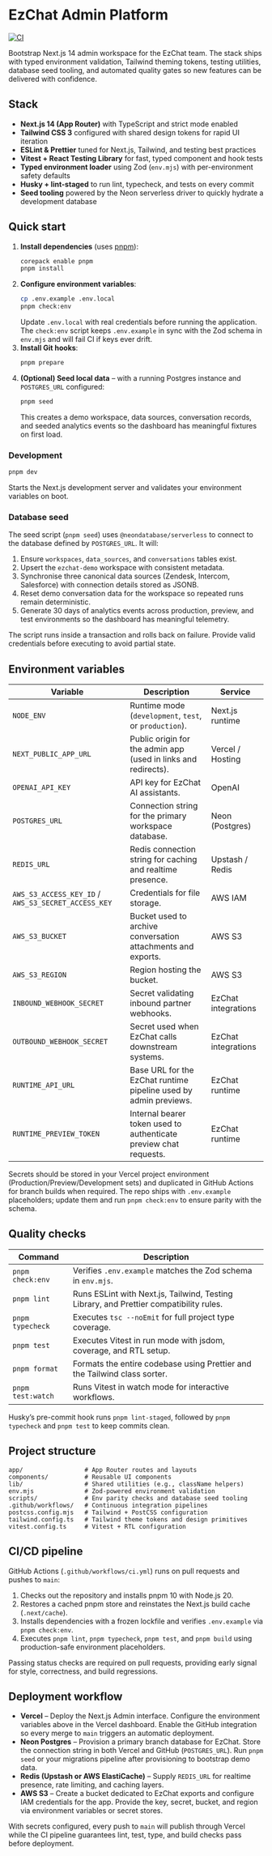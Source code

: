 # EzChat Admin Platform

[![CI](https://github.com/rowan0513/ctonew/actions/workflows/ci.yml/badge.svg?branch=main)](https://github.com/rowan0513/ctonew/actions/workflows/ci.yml)

Bootstrap Next.js 14 admin workspace for the EzChat team. The stack ships with typed environment validation, Tailwind theming tokens, testing utilities, database seed tooling, and automated quality gates so new features can be delivered with confidence.

## Stack

- **Next.js 14 (App Router)** with TypeScript and strict mode enabled
- **Tailwind CSS 3** configured with shared design tokens for rapid UI iteration
- **ESLint & Prettier** tuned for Next.js, Tailwind, and testing best practices
- **Vitest + React Testing Library** for fast, typed component and hook tests
- **Typed environment loader** using Zod (`env.mjs`) with per-environment safety defaults
- **Husky + lint-staged** to run lint, typecheck, and tests on every commit
- **Seed tooling** powered by the Neon serverless driver to quickly hydrate a development database

## Quick start

1. **Install dependencies** (uses [pnpm](https://pnpm.io)):
   ```bash
   corepack enable pnpm
   pnpm install
   ```
2. **Configure environment variables**:
   ```bash
   cp .env.example .env.local
   pnpm check:env
   ```
   Update `.env.local` with real credentials before running the application. The `check:env` script keeps `.env.example` in sync with the Zod schema in `env.mjs` and will fail CI if keys ever drift.
3. **Install Git hooks**:
   ```bash
   pnpm prepare
   ```
4. **(Optional) Seed local data** – with a running Postgres instance and `POSTGRES_URL` configured:
   ```bash
   pnpm seed
   ```
   This creates a demo workspace, data sources, conversation records, and seeded analytics events so the dashboard has meaningful fixtures on first load.

### Development

```bash
pnpm dev
```

Starts the Next.js development server and validates your environment variables on boot.

### Database seed

The seed script (`pnpm seed`) uses `@neondatabase/serverless` to connect to the database defined by `POSTGRES_URL`. It will:

1. Ensure `workspaces`, `data_sources`, and `conversations` tables exist.
2. Upsert the `ezchat-demo` workspace with consistent metadata.
3. Synchronise three canonical data sources (Zendesk, Intercom, Salesforce) with connection details stored as JSONB.
4. Reset demo conversation data for the workspace so repeated runs remain deterministic.
5. Generate 30 days of analytics events across production, preview, and test environments so the dashboard has meaningful telemetry.

The script runs inside a transaction and rolls back on failure. Provide valid credentials before executing to avoid partial state.

## Environment variables

| Variable | Description | Service |
| -------- | ----------- | ------- |
| `NODE_ENV` | Runtime mode (`development`, `test`, or `production`). | Next.js runtime |
| `NEXT_PUBLIC_APP_URL` | Public origin for the admin app (used in links and redirects). | Vercel / Hosting |
| `OPENAI_API_KEY` | API key for EzChat AI assistants. | OpenAI |
| `POSTGRES_URL` | Connection string for the primary workspace database. | Neon (Postgres) |
| `REDIS_URL` | Redis connection string for caching and realtime presence. | Upstash / Redis |
| `AWS_S3_ACCESS_KEY_ID` / `AWS_S3_SECRET_ACCESS_KEY` | Credentials for file storage. | AWS IAM |
| `AWS_S3_BUCKET` | Bucket used to archive conversation attachments and exports. | AWS S3 |
| `AWS_S3_REGION` | Region hosting the bucket. | AWS S3 |
| `INBOUND_WEBHOOK_SECRET` | Secret validating inbound partner webhooks. | EzChat integrations |
| `OUTBOUND_WEBHOOK_SECRET` | Secret used when EzChat calls downstream systems. | EzChat integrations |
| `RUNTIME_API_URL` | Base URL for the EzChat runtime pipeline used by admin previews. | EzChat runtime |
| `RUNTIME_PREVIEW_TOKEN` | Internal bearer token used to authenticate preview chat requests. | EzChat runtime |

Secrets should be stored in your Vercel project environment (Production/Preview/Development sets) and duplicated in GitHub Actions for branch builds when required. The repo ships with `.env.example` placeholders; update them and run `pnpm check:env` to ensure parity with the schema.

## Quality checks

| Command           | Description                                                                            |
| ----------------- | -------------------------------------------------------------------------------------- |
| `pnpm check:env`  | Verifies `.env.example` matches the Zod schema in `env.mjs`.                            |
| `pnpm lint`       | Runs ESLint with Next.js, Tailwind, Testing Library, and Prettier compatibility rules. |
| `pnpm typecheck`  | Executes `tsc --noEmit` for full project type coverage.                                |
| `pnpm test`       | Executes Vitest in run mode with jsdom, coverage, and RTL setup.                       |
| `pnpm format`     | Formats the entire codebase using Prettier and the Tailwind class sorter.              |
| `pnpm test:watch` | Runs Vitest in watch mode for interactive workflows.                                   |

Husky’s pre-commit hook runs `pnpm lint-staged`, followed by `pnpm typecheck` and `pnpm test` to keep commits clean.

## Project structure

```
app/                 # App Router routes and layouts
components/          # Reusable UI components
lib/                 # Shared utilities (e.g., className helpers)
env.mjs              # Zod-powered environment validation
scripts/             # Env parity checks and database seed tooling
.github/workflows/   # Continuous integration pipelines
postcss.config.mjs   # Tailwind + PostCSS configuration
tailwind.config.ts   # Tailwind theme tokens and design primitives
vitest.config.ts     # Vitest + RTL configuration
```

## CI/CD pipeline

GitHub Actions (`.github/workflows/ci.yml`) runs on pull requests and pushes to `main`:

1. Checks out the repository and installs pnpm 10 with Node.js 20.
2. Restores a cached pnpm store and reinstates the Next.js build cache (`.next/cache`).
3. Installs dependencies with a frozen lockfile and verifies `.env.example` via `pnpm check:env`.
4. Executes `pnpm lint`, `pnpm typecheck`, `pnpm test`, and `pnpm build` using production-safe environment placeholders.

Passing status checks are required on pull requests, providing early signal for style, correctness, and build regressions.

## Deployment workflow

- **Vercel** – Deploy the Next.js Admin interface. Configure the environment variables above in the Vercel dashboard. Enable the GitHub integration so every merge to `main` triggers an automatic deployment.
- **Neon Postgres** – Provision a primary branch database for EzChat. Store the connection string in both Vercel and GitHub (`POSTGRES_URL`). Run `pnpm seed` or your migrations pipeline after provisioning to bootstrap demo data.
- **Redis (Upstash or AWS ElastiCache)** – Supply `REDIS_URL` for realtime presence, rate limiting, and caching layers.
- **AWS S3** – Create a bucket dedicated to EzChat exports and configure IAM credentials for the app. Provide the key, secret, bucket, and region via environment variables or secret stores.

With secrets configured, every push to `main` will publish through Vercel while the CI pipeline guarantees lint, test, type, and build checks pass before deployment.

